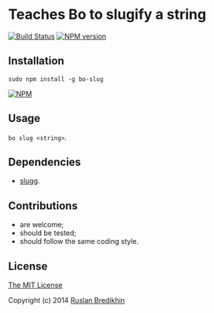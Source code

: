 # Teaches Bo to slugify a string

[![Build Status](https://travis-ci.org/bredikhin/bo-slug.png?branch=master)](https://travis-ci.org/bredikhin/bo-slug)
[![NPM version](https://badge.fury.io/js/bo-slug.png)](http://badge.fury.io/js/bo-slug)

## Installation

`sudo npm install -g bo-slug`

[![NPM](https://nodei.co/npm/bo-slug.png)](https://nodei.co/npm/bo-slug/)

## Usage

`bo slug <string>`.

## Dependencies

- [slugg](https://www.npmjs.org/package/slugg).

## Contributions

* are welcome;
* should be tested;
* should follow the same coding style.

## License

[The MIT License](http://opensource.org/licenses/MIT)

Copyright (c) 2014 [Ruslan Bredikhin](http://www.ruslanbredikhin.com/)
